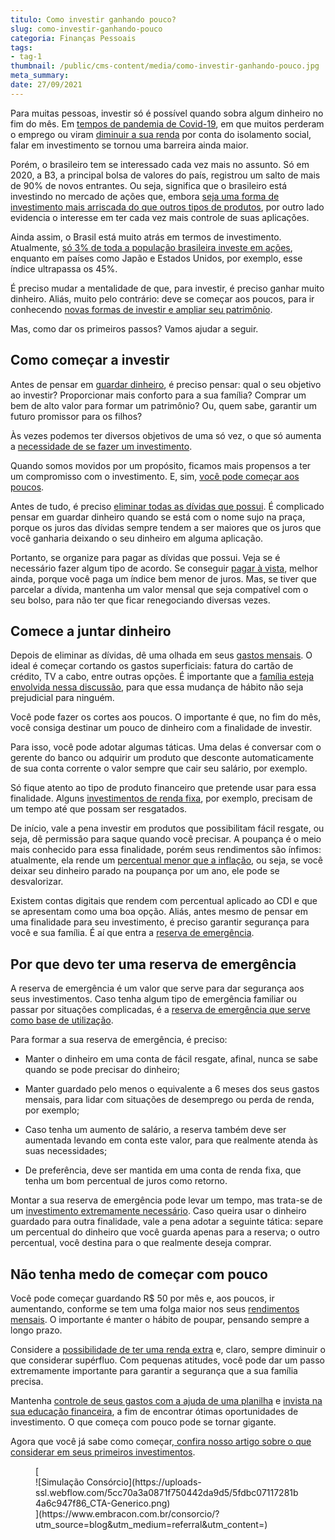 ```yaml
---
titulo: Como investir ganhando pouco?
slug: como-investir-ganhando-pouco
categoria: Finanças Pessoais
tags:
- tag-1
thumbnail: /public/cms-content/media/como-investir-ganhando-pouco.jpg
meta_summary: 
date: 27/09/2021
---
```

Para muitas pessoas, investir só é possível quando sobra algum dinheiro no fim do mês. Em [tempos de pandemia de Covid-19](https://www.embracon.com.br/blog/entenda-a-importancia-do-planejamento-financeiro-em-tempos-de-pandemia), em que muitos perderam o emprego ou viram [diminuir a sua renda](https://www.embracon.com.br/blog/perda-de-renda-como-lidar) por conta do isolamento social, falar em investimento se tornou uma barreira ainda maior.

Porém, o brasileiro tem se interessado cada vez mais no assunto. Só em 2020, a B3, a principal bolsa de valores do país, registrou um salto de mais de 90% de novos entrantes. Ou seja, significa que o brasileiro está investindo no mercado de ações que, embora [seja uma forma de investimento mais arriscada do que outros tipos de produtos](https://www.embracon.com.br/blog/investimentos-alto-risco-vale-a-pena), por outro lado evidencia o interesse em ter cada vez mais controle de suas aplicações.

Ainda assim, o Brasil está muito atrás em termos de investimento. Atualmente, [só 3% de toda a população brasileira investe em ações](https://valorinveste.globo.com/mercados/renda-variavel/bolsas-e-indices/noticia/2021/01/15/apenas-3percent-dos-brasileiros-investiram-em-acoes-em-2020-e-media-aplicada-caiu-31percent.ghtml), enquanto em países como Japão e Estados Unidos, por exemplo, esse índice ultrapassa os 45%.

É preciso mudar a mentalidade de que, para investir, é preciso ganhar muito dinheiro. Aliás, muito pelo contrário: deve se começar aos poucos, para ir conhecendo [novas formas de investir e ampliar seu patrimônio](https://www.embracon.com.br/blog/e-possivel-aumentar-o-patrimonio-saiba-aqui).

Mas, como dar os primeiros passos? Vamos ajudar a seguir.

Como começar a investir 
------------------------

Antes de pensar em [guardar dinheiro](https://www.embracon.com.br/blog/guardar-poupar-ou-investir-qual-a-diferenca-entre-os-termos), é preciso pensar: qual o seu objetivo ao investir? Proporcionar mais conforto para a sua família? Comprar um bem de alto valor para formar um patrimônio? Ou, quem sabe, garantir um futuro promissor para os filhos?

Às vezes podemos ter diversos objetivos de uma só vez, o que só aumenta a [necessidade de se fazer um investimento](https://www.embracon.com.br/blog/8-motivos-que-comprovam-que-consorcio-e-investimento).

Quando somos movidos por um propósito, ficamos mais propensos a ter um compromisso com o investimento. E, sim, [você pode começar aos poucos](https://www.embracon.com.br/blog/qual-o-melhor-investimento-para-r-50-r-500-ou-r-5000).

Antes de tudo, é preciso [eliminar todas as dívidas que possui](https://www.embracon.com.br/blog/saiba-o-que-fazer-para-limpar-o-nome). É complicado pensar em guardar dinheiro quando se está com o nome sujo na praça, porque os juros das dívidas sempre tendem a ser maiores que os juros que você ganharia deixando o seu dinheiro em alguma aplicação.

Portanto, se organize para pagar as dívidas que possui. Veja se é necessário fazer algum tipo de acordo. Se conseguir [pagar à vista](https://www.embracon.com.br/blog/saiba-quais-sao-os-pontos-positivos-e-negativos-de-pagar-a-vista-e-parcelado), melhor ainda, porque você paga um índice bem menor de juros. Mas, se tiver que parcelar a dívida, mantenha um valor mensal que seja compatível com o seu bolso, para não ter que ficar renegociando diversas vezes.

Comece a juntar dinheiro 
-------------------------

Depois de eliminar as dívidas, dê uma olhada em seus [gastos mensais](https://www.embracon.com.br/blog/como-identificar-e-eliminar-gastos-desnecessarios). O ideal é começar cortando os gastos superficiais: fatura do cartão de crédito, TV a cabo, entre outras opções. É importante que a [família esteja envolvida nessa discussão](https://www.embracon.com.br/blog/envolva-seus-filhos-nas-financas-da-familia), para que essa mudança de hábito não seja prejudicial para ninguém.

Você pode fazer os cortes aos poucos. O importante é que, no fim do mês, você consiga destinar um pouco de dinheiro com a finalidade de investir.

Para isso, você pode adotar algumas táticas. Uma delas é conversar com o gerente do banco ou adquirir um produto que desconte automaticamente de sua conta corrente o valor sempre que cair seu salário, por exemplo.

Só fique atento ao tipo de produto financeiro que pretende usar para essa finalidade. Alguns [investimentos de renda fixa](https://www.embracon.com.br/blog/vale-a-pena-guardar-dinheiro-na-poupanca), por exemplo, precisam de um tempo até que possam ser resgatados.

De início, vale a pena investir em produtos que possibilitam fácil resgate, ou seja, dê permissão para saque quando você precisar. A poupança é o meio mais conhecido para essa finalidade, porém seus rendimentos são ínfimos: atualmente, ela rende um [percentual menor que a inflação](https://www.embracon.com.br/blog/entenda-a-importancia-da-taxa-selic-e-da-inflacao), ou seja, se você deixar seu dinheiro parado na poupança por um ano, ele pode se desvalorizar.

Existem contas digitais que rendem com percentual aplicado ao CDI e que se apresentam como uma boa opção. Aliás, antes mesmo de pensar em uma finalidade para seu investimento, é preciso garantir segurança para você e sua família. É aí que entra a [reserva de emergência](https://www.embracon.com.br/blog/por-que-e-importante-ter-uma-reserva-de-emergencia).

Por que devo ter uma reserva de emergência 
-------------------------------------------

A reserva de emergência é um valor que serve para dar segurança aos seus investimentos. Caso tenha algum tipo de emergência familiar ou passar por situações complicadas, é a [reserva de emergência que serve como base de utilização](https://www.embracon.com.br/blog/como-fazer-uma-reserva-de-emergencia).

Para formar a sua reserva de emergência, é preciso:

- Manter o dinheiro em uma conta de fácil resgate, afinal, nunca se sabe quando se pode precisar do dinheiro;
- Manter guardado pelo menos o equivalente a 6 meses dos seus gastos mensais, para lidar com situações de desemprego ou perda de renda, por exemplo;
- Caso tenha um aumento de salário, a reserva também deve ser aumentada levando em conta este valor, para que realmente atenda às suas necessidades;

- De preferência, deve ser mantida em uma conta de renda fixa, que tenha um bom percentual de juros como retorno.

Montar a sua reserva de emergência pode levar um tempo, mas trata-se de um [investimento extremamente necessário](https://www.embracon.com.br/blog/entenda-como-comecar-a-investir-mesmo-com-pouco-dinheiro). Caso queira usar o dinheiro guardado para outra finalidade, vale a pena adotar a seguinte tática: separe um percentual do dinheiro que você guarda apenas para a reserva; o outro percentual, você destina para o que realmente deseja comprar.

Não tenha medo de começar com pouco 
------------------------------------

Você pode começar guardando R$ 50 por mês e, aos poucos, ir aumentando, conforme se tem uma folga maior nos seus [rendimentos mensais](https://www.embracon.com.br/blog/quanto-da-minha-renda-posso-investir). O importante é manter o hábito de poupar, pensando sempre a longo prazo.

Considere a [possibilidade de ter uma renda extra](https://www.embracon.com.br/blog/7-dicas-de-como-conseguir-uma-renda-extra) e, claro, sempre diminuir o que considerar supérfluo. Com pequenas atitudes, você pode dar um passo extremamente importante para garantir a segurança que a sua família precisa.

Mantenha [controle de seus gastos com a ajuda de uma planilha](https://www.embracon.com.br/blog/como-criar-uma-planilha-de-planejamento-financeiro) e [invista na sua educação financeira](https://www.embracon.com.br/blog/como-ensinar-educacao-financeira-aos-filhos), a fim de encontrar ótimas oportunidades de investimento. O que começa com pouco pode se tornar gigante.

Agora que você já sabe como começar,[ confira nosso artigo sobre o que considerar em seus primeiros investimentos](https://www.embracon.com.br/blog/conheca-4-opcoes-para-quem-quer-comecar-a-investir).

<figure class="w-richtext-figure-type-image w-richtext-align-center">[<div>![Simulação Consórcio](https://uploads-ssl.webflow.com/5cc70a3a0871f750442da9d5/5fdbc07117281b4a6c947f86_CTA-Generico.png)</div>](https://www.embracon.com.br/consorcio/?utm_source=blog&utm_medium=referral&utm_content=)</figure>
